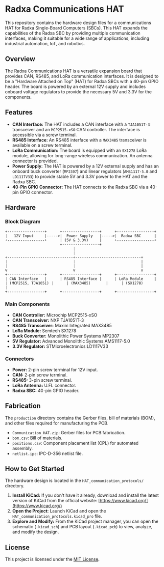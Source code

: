 # Radxa Communications HAT

This repository contains the hardware design files for a communications HAT for Radxa Single-Board Computers (SBCs). This HAT expands the capabilities of the Radxa SBC by providing multiple communication interfaces, making it suitable for a wide range of applications, including industrial automation, IoT, and robotics.

## Overview

The Radxa Communications HAT is a versatile expansion board that provides CAN, RS485, and LoRa communication interfaces. It is designed to be a "Hardware Attached on Top" (HAT) for Radxa SBCs with a 40-pin GPIO header. The board is powered by an external 12V supply and includes onboard voltage regulators to provide the necessary 5V and 3.3V for the components.

## Features

- **CAN Interface:** The HAT includes a CAN interface with a `TJA1051T-3` transceiver and an `MCP2515-xSO` CAN controller. The interface is accessible via a screw terminal.
- **RS485 Interface:** An RS485 interface with a `MAX3485` transceiver is available on a screw terminal.
- **LoRa Communication:** The board is equipped with an `SX1278` LoRa module, allowing for long-range wireless communication. An antenna connector is provided.
- **Power Supply:** The HAT is powered by a 12V external supply and has an onboard buck converter (`MP2307`) and linear regulators (`AMS1117-5.0` and `LD1117V33`) to provide stable 5V and 3.3V power to the HAT and the Radxa SBC.
- **40-Pin GPIO Connector:** The HAT connects to the Radxa SBC via a 40-pin GPIO connector.

## Hardware

### Block Diagram

```
+-----------------+      +-----------------+      +-----------------+
|   12V Input     |----->|  Power Supply   |----->|  Radxa SBC      |
+-----------------+      | (5V & 3.3V)     |      +-----------------+
                         +-----------------+
                               |
                               |
+------------------------------+------------------------------+
|                              |                              |
|                              |                              |
v                              v                              v
+-----------------+      +-----------------+      +-----------------+
| CAN Interface   |      | RS485 Interface |      | LoRa Module     |
| (MCP2515, TJA1051) |      | (MAX3485)       |      | (SX1278)        |
+-----------------+      +-----------------+      +-----------------+
```

### Main Components

- **CAN Controller:** Microchip MCP2515-xSO
- **CAN Transceiver:** NXP TJA1051T-3
- **RS485 Transceiver:** Maxim Integrated MAX3485
- **LoRa Module:** Semtech SX1278
- **Buck Converter:** Monolithic Power Systems MP2307
- **5V Regulator:** Advanced Monolithic Systems AMS1117-5.0
- **3.3V Regulator:** STMicroelectronics LD1117V33

### Connectors

- **Power:** 2-pin screw terminal for 12V input.
- **CAN:** 2-pin screw terminal.
- **RS485:** 3-pin screw terminal.
- **LoRa Antenna:** U.FL connector.
- **Radxa SBC:** 40-pin GPIO header.

## Fabrication

The `production` directory contains the Gerber files, bill of materials (BOM), and other files required for manufacturing the PCB.

- `Communication_HAT.zip`: Gerber files for PCB fabrication.
- `bom.csv`: Bill of materials.
- `positions.csv`: Component placement list (CPL) for automated assembly.
- `netlist.ipc`: IPC-D-356 netlist file.

## How to Get Started

The hardware design is located in the `HAT_communication_protocols/` directory.

1.  **Install KiCad:** If you don't have it already, download and install the latest version of KiCad from the official website: [https://www.kicad.org/](https://www.kicad.org/)
2.  **Open the Project:** Launch KiCad and open the `HAT_communication_protocols.kicad_pro` file.
3.  **Explore and Modify:** From the KiCad project manager, you can open the schematic (`.kicad_sch`) and PCB layout (`.kicad_pcb`) to view, analyze, and modify the design.

## License

This project is licensed under the [MIT License](LICENSE).
